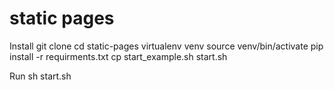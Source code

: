 # static pages

Install
git clone
cd static-pages
virtualenv venv
source venv/bin/activate
pip install -r requirments.txt
cp start_example.sh start.sh

Run
sh start.sh